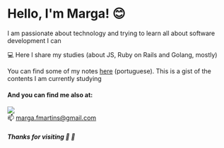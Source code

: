 # Hello, I'm Marga! :blush:

I am passionate about technology and trying to learn all about software development I can

:computer: Here I share my studies (about JS, Ruby on Rails and Golang, mostly)

You can find some of my notes [here](https://gist.github.com/fmarga) (portuguese). This is a gist of the contents I am currently studying

#### And you can find me also at:
<a href="https://www.linkedin.com/in/fmarga/"><img src="https://img.shields.io/badge/LinkedIn-0077B5?style=for-the-badge&logo=linkedin&logoColor=white"></a> <br>
📫 <a href="mailto:marga.fmartins@gmail.com">marga.fmartins@gmail.com</a>

##### Thanks for visiting :girl: :wave:
